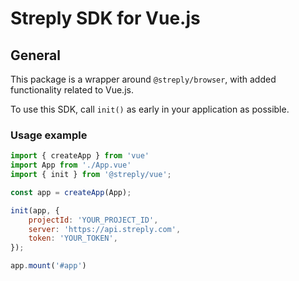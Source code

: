 # Streply SDK for Vue.js

## General

This package is a wrapper around `@streply/browser`, with added functionality related to Vue.js.

To use this SDK, call `init()` as early in your application as possible.

### Usage example

```javascript
import { createApp } from 'vue'
import App from './App.vue'
import { init } from '@streply/vue';

const app = createApp(App);

init(app, {
    projectId: 'YOUR_PROJECT_ID',
    server: 'https://api.streply.com',
    token: 'YOUR_TOKEN',
});

app.mount('#app')
```